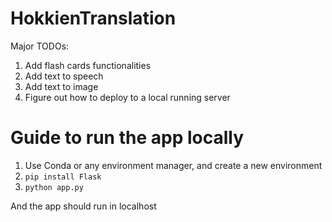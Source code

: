 # HokkienTranslation

Major TODOs:

1. Add flash cards functionalities
2. Add text to speech
3. Add text to image
4. Figure out how to deploy to a local running server

# Guide to run the app locally

1. Use Conda or any environment manager, and create a new environment
2. `pip install Flask`
3. `python app.py`

And the app should run in localhost
